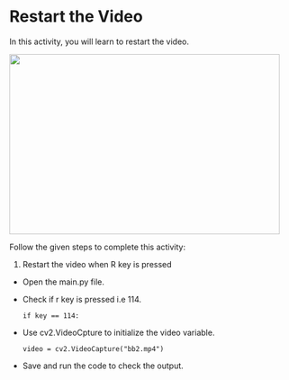 Restart the Video
==================
In this activity, you will learn to restart the video.

<img src= "https://s3.amazonaws.com/media-p.slid.es/uploads/1525749/images/10509014/restart.gif" width = "480" height = "320">

   

Follow the given steps to complete this activity:

1. Restart the video when R key is pressed

* Open the main.py file.
* Check if r key is pressed i.e 114.

    `if key == 114:` 

* Use cv2.VideoCpture to initialize the video variable.

    `video = cv2.VideoCapture("bb2.mp4")`

* Save and run the code to check the output.
